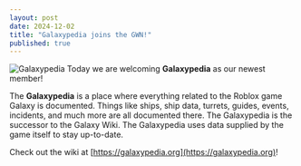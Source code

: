 ```yaml
---
layout: post
date: 2024-12-02
title: "Galaxypedia joins the GWN!"
published: true
---
```

![Galaxypedia]({{site.baseurl}}/images/galaxypedia.png)
Today we are welcoming **Galaxypedia** as our newest member!

The **Galaxypedia** is a place where everything related to the Roblox game Galaxy is documented. Things like ships, ship data, turrets, guides, events, incidents, and much more are all documented there. The Galaxypedia is the successor to the Galaxy Wiki. The Galaxypedia uses data supplied by the game itself to stay up-to-date.

Check out the wiki at [https://galaxypedia.org](https://galaxypedia.org)!
